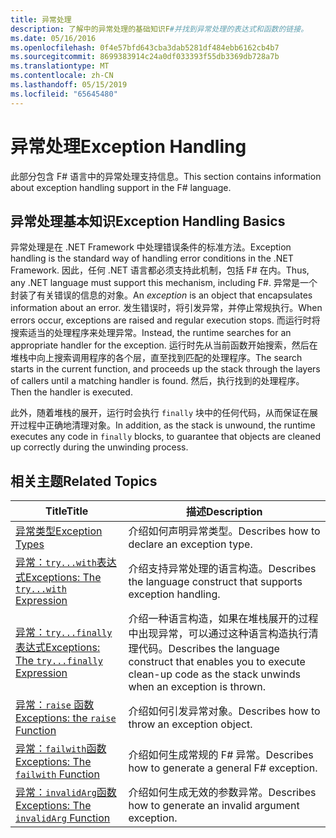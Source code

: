 ```yaml
---
title: 异常处理
description: 了解中的异常处理的基础知识F#并找到异常处理的表达式和函数的链接。
ms.date: 05/16/2016
ms.openlocfilehash: 0f4e57bfd643cba3dab5281df484ebb6162cb4b7
ms.sourcegitcommit: 8699383914c24a0df033393f55db3369db728a7b
ms.translationtype: MT
ms.contentlocale: zh-CN
ms.lasthandoff: 05/15/2019
ms.locfileid: "65645480"
---
```

# <a name="exception-handling"></a><span data-ttu-id="3a91d-103">异常处理</span><span class="sxs-lookup"><span data-stu-id="3a91d-103">Exception Handling</span></span>

<span data-ttu-id="3a91d-104">此部分包含 F# 语言中的异常处理支持信息。</span><span class="sxs-lookup"><span data-stu-id="3a91d-104">This section contains information about exception handling support in the F# language.</span></span>

## <a name="exception-handling-basics"></a><span data-ttu-id="3a91d-105">异常处理基本知识</span><span class="sxs-lookup"><span data-stu-id="3a91d-105">Exception Handling Basics</span></span>
<span data-ttu-id="3a91d-106">异常处理是在 .NET Framework 中处理错误条件的标准方法。</span><span class="sxs-lookup"><span data-stu-id="3a91d-106">Exception handling is the standard way of handling error conditions in the .NET Framework.</span></span> <span data-ttu-id="3a91d-107">因此，任何 .NET 语言都必须支持此机制，包括 F# 在内。</span><span class="sxs-lookup"><span data-stu-id="3a91d-107">Thus, any .NET language must support this mechanism, including F#.</span></span> <span data-ttu-id="3a91d-108">异常是一个封装了有关错误的信息的对象。</span><span class="sxs-lookup"><span data-stu-id="3a91d-108">An *exception* is an object that encapsulates information about an error.</span></span> <span data-ttu-id="3a91d-109">发生错误时，将引发异常，并停止常规执行。</span><span class="sxs-lookup"><span data-stu-id="3a91d-109">When errors occur, exceptions are raised and regular execution stops.</span></span> <span data-ttu-id="3a91d-110">而运行时将搜索适当的处理程序来处理异常。</span><span class="sxs-lookup"><span data-stu-id="3a91d-110">Instead, the runtime searches for an appropriate handler for the exception.</span></span> <span data-ttu-id="3a91d-111">运行时先从当前函数开始搜索，然后在堆栈中向上搜索调用程序的各个层，直至找到匹配的处理程序。</span><span class="sxs-lookup"><span data-stu-id="3a91d-111">The search starts in the current function, and proceeds up the stack through the layers of callers until a matching handler is found.</span></span> <span data-ttu-id="3a91d-112">然后，执行找到的处理程序。</span><span class="sxs-lookup"><span data-stu-id="3a91d-112">Then the handler is executed.</span></span>

<span data-ttu-id="3a91d-113">此外，随着堆栈的展开，运行时会执行 `finally` 块中的任何代码，从而保证在展开过程中正确地清理对象。</span><span class="sxs-lookup"><span data-stu-id="3a91d-113">In addition, as the stack is unwound, the runtime executes any code in `finally` blocks, to guarantee that objects are cleaned up correctly during the unwinding process.</span></span>

## <a name="related-topics"></a><span data-ttu-id="3a91d-114">相关主题</span><span class="sxs-lookup"><span data-stu-id="3a91d-114">Related Topics</span></span>

|<span data-ttu-id="3a91d-115">Title</span><span class="sxs-lookup"><span data-stu-id="3a91d-115">Title</span></span>|<span data-ttu-id="3a91d-116">描述</span><span class="sxs-lookup"><span data-stu-id="3a91d-116">Description</span></span>|
|-----|-----------|
|[<span data-ttu-id="3a91d-117">异常类型</span><span class="sxs-lookup"><span data-stu-id="3a91d-117">Exception Types</span></span>](exception-types.md)|<span data-ttu-id="3a91d-118">介绍如何声明异常类型。</span><span class="sxs-lookup"><span data-stu-id="3a91d-118">Describes how to declare an exception type.</span></span>|
|[<span data-ttu-id="3a91d-119">异常：`try...with`表达式</span><span class="sxs-lookup"><span data-stu-id="3a91d-119">Exceptions: The `try...with` Expression</span></span>](the-try-with-expression.md)|<span data-ttu-id="3a91d-120">介绍支持异常处理的语言构造。</span><span class="sxs-lookup"><span data-stu-id="3a91d-120">Describes the language construct that supports exception handling.</span></span>|
|[<span data-ttu-id="3a91d-121">异常：`try...finally`表达式</span><span class="sxs-lookup"><span data-stu-id="3a91d-121">Exceptions: The `try...finally` Expression</span></span>](the-try-finally-expression.md)|<span data-ttu-id="3a91d-122">介绍一种语言构造，如果在堆栈展开的过程中出现异常，可以通过这种语言构造执行清理代码。</span><span class="sxs-lookup"><span data-stu-id="3a91d-122">Describes the language construct that enables you to execute clean-up code as the stack unwinds when an exception is thrown.</span></span>|
|[<span data-ttu-id="3a91d-123">异常：`raise` 函数</span><span class="sxs-lookup"><span data-stu-id="3a91d-123">Exceptions: the `raise` Function</span></span>](the-raise-Function.md)|<span data-ttu-id="3a91d-124">介绍如何引发异常对象。</span><span class="sxs-lookup"><span data-stu-id="3a91d-124">Describes how to throw an exception object.</span></span>|
|[<span data-ttu-id="3a91d-125">异常：`failwith`函数</span><span class="sxs-lookup"><span data-stu-id="3a91d-125">Exceptions: The `failwith` Function</span></span>](the-failwith-function.md)|<span data-ttu-id="3a91d-126">介绍如何生成常规的 F# 异常。</span><span class="sxs-lookup"><span data-stu-id="3a91d-126">Describes how to generate a general F# exception.</span></span>|
|[<span data-ttu-id="3a91d-127">异常：`invalidArg`函数</span><span class="sxs-lookup"><span data-stu-id="3a91d-127">Exceptions: The `invalidArg` Function</span></span>](the-invalidArg-function.md)|<span data-ttu-id="3a91d-128">介绍如何生成无效的参数异常。</span><span class="sxs-lookup"><span data-stu-id="3a91d-128">Describes how to generate an invalid argument exception.</span></span>|

